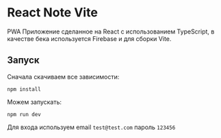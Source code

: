 # React Note Vite

PWA Приложение сделанное на React с использованием TypeScript, в качестве бека используется Firebase и для сборки Vite.

## Запуск

Сначала скачиваем все зависимости:

```
npm install
```

Можем запускать:

```
npm run dev
```

Для входа используем email ```test@test.com``` пароль ```123456 ```
